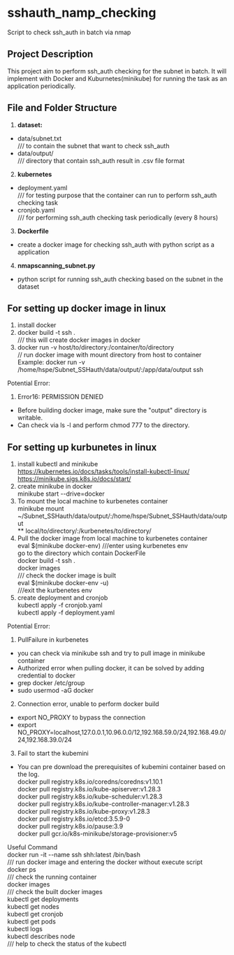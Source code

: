 # sshauth_namp_checking
Script to check ssh_auth in batch via nmap 

## Project Description
This project aim to perform ssh_auth checking for the subnet in batch. 
It will implement with Docker and Kuburnetes(minikube) for running the task as an application periodically. 

## File and Folder Structure

1. **dataset:**
- data/subnet.txt  
  /// to contain the subnet that want to check ssh_auth 
- data/output/  
  /// directory that contain ssh_auth result in .csv file format

2. **kubernetes**
- deployment.yaml   
  /// for testing purpose that the container can run to perform ssh_auth checking task
- cronjob.yaml  
  /// for performing ssh_auth checking task periodically (every 8 hours)

3. **Dockerfile**
- create a docker image for checking ssh_auth with python script as a application

4. **nmapscanning_subnet.py**
- python script for running ssh_auth checking based on the subnet in the dataset


## For setting up docker image in linux
1. install docker
2. docker build -t ssh .  
/// this will create docker images in docker
4. docker run -v host/to/directory:/container/to/directory <docker image>  
// run docker image with mount directory from host to container  
Example: docker run -v /home/hspe/Subnet_SSHauth/data/output/:/app/data/output ssh

Potential Error: 
1. Error16: PERMISSION DENIED 
- Before building docker image, make sure the "output" directory is writable. 
- Can check via ls -l and perform chmod 777 to the directory. 


## For setting up kurbunetes in linux 
1. install kubectl and minikube  
   https://kubernetes.io/docs/tasks/tools/install-kubectl-linux/  
   https://minikube.sigs.k8s.io/docs/start/  
2. create minikube in docker  
   minikube start --drive=docker  
3. To mount the local machine to kurbenetes container  
   minikube mount ~/Subnet_SSHauth/data/output/:/home/hspe/Subnet_SSHauth/data/output  
   ** local/to/directory/:/kurbenetes/to/directory/  
4. Pull the docker image from local machine to kurbenetes container  
   eval $(minikube docker-env) ///enter using kurbenetes env  
   go to the directory which contain DockerFile  
   docker build -t ssh .  
   docker images  
   /// check the docker image is built  
   eval $(minikube docker-env -u)  
   ///exit the kurbenetes env  
6. create deployment and cronjob  
   kubectl apply -f cronjob.yaml  
   kubectl apply -f deployment.yaml  

Potential Error:   
1. PullFailure in kurbenetes  
- you can check via minikube ssh and try to pull image in minikube container  
- Authorized error when pulling docker, it can be solved by adding credential to docker  
- grep docker /etc/group   
- sudo usermod -aG docker <username>  

2. Connection error, unable to perform docker build  
- export NO_PROXY to bypass the connection  
- export NO_PROXY=localhost,127.0.0.1,10.96.0.0/12,192.168.59.0/24,192.168.49.0/24,192.168.39.0/24  

3. Fail to start the kubemini  
- You can pre download the prerequisites of kubemini container based on the log.    
docker pull registry.k8s.io/coredns/coredns:v1.10.1  
docker pull registry.k8s.io/kube-apiserver:v1.28.3  
docker pull registry.k8s.io/kube-scheduler:v1.28.3  
docker pull registry.k8s.io/kube-controller-manager:v1.28.3  
docker pull registry.k8s.io/kube-proxy:v1.28.3  
docker pull registry.k8s.io/etcd:3.5.9-0  
docker pull registry.k8s.io/pause:3.9  
docker pull gcr.io/k8s-minikube/storage-provisioner:v5  

Useful Command  
docker run -it --name ssh shh:latest /bin/bash  
/// run docker image and entering the docker without execute script   
docker ps  
/// check the running container  
docker images  
/// check the built docker images  
kubectl get deployments  
kubectl get nodes  
kubectl get cronjob  
kubectl get pods  
kubectl logs <pod-name>  
kubectl describes node <node-name>  
/// help to check the status of the kubectl  
